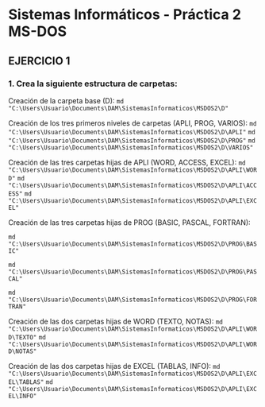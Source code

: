 # Sistemas Informáticos - Práctica 2 MS-DOS
## EJERCICIO 1
### 1. Crea la siguiente estructura de carpetas:

Creación de la carpeta base (D):
`md "C:\Users\Usuario\Documents\DAM\SistemasInformaticos\MSDOS2\D"`

Creación de los tres primeros niveles de carpetas (APLI, PROG, VARIOS):
`md "C:\Users\Usuario\Documents\DAM\SistemasInformaticos\MSDOS2\D\APLI"`
`md "C:\Users\Usuario\Documents\DAM\SistemasInformaticos\MSDOS2\D\PROG"`
`md "C:\Users\Usuario\Documents\DAM\SistemasInformaticos\MSDOS2\D\VARIOS"`

Creación de las tres carpetas hijas de APLI (WORD, ACCESS, EXCEL):
`md "C:\Users\Usuario\Documents\DAM\SistemasInformaticos\MSDOS2\D\APLI\WORD"`
`md "C:\Users\Usuario\Documents\DAM\SistemasInformaticos\MSDOS2\D\APLI\ACCESS"`
`md "C:\Users\Usuario\Documents\DAM\SistemasInformaticos\MSDOS2\D\APLI\EXCEL"`

Creación de las tres carpetas hijas de PROG (BASIC, PASCAL, FORTRAN):

`md "C:\Users\Usuario\Documents\DAM\SistemasInformaticos\MSDOS2\D\PROG\BASIC"`

`md "C:\Users\Usuario\Documents\DAM\SistemasInformaticos\MSDOS2\D\PROG\PASCAL"`

`md "C:\Users\Usuario\Documents\DAM\SistemasInformaticos\MSDOS2\D\PROG\FORTRAN"`

Creación de las dos carpetas hijas de WORD (TEXTO, NOTAS):
`md "C:\Users\Usuario\Documents\DAM\SistemasInformaticos\MSDOS2\D\APLI\WORD\TEXTO"`
`md "C:\Users\Usuario\Documents\DAM\SistemasInformaticos\MSDOS2\D\APLI\WORD\NOTAS"`

Creación de las dos carpetas hijas de EXCEL (TABLAS, INFO):
`md "C:\Users\Usuario\Documents\DAM\SistemasInformaticos\MSDOS2\D\APLI\EXCEL\TABLAS"`
`md "C:\Users\Usuario\Documents\DAM\SistemasInformaticos\MSDOS2\D\APLI\EXCEL\INFO"`
